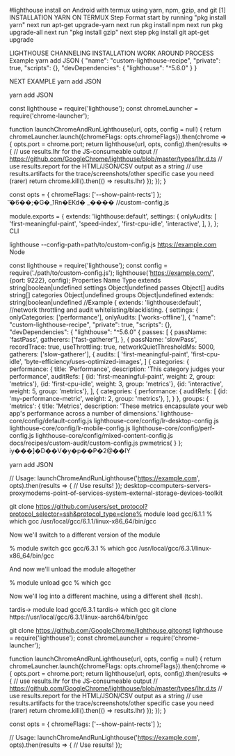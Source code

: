 #lighthouse install on Android with termux using yarn, npm, gzip, and git
[1] INSTALLATION YARN ON TERMUX  Step Format
start by running
"pkg install yarn"
next run
apt-get upgrade-yarn
next run
pkg install npm
next run
pkg upgrade-all
next run 
"pkg install gzip"
next step
pkg install git 
apt-get upgrade

LIGHTHOUSE CHANNELING INSTALLATION WORK AROUND PROCESS
Example
yarn add JSON
{
  "name": "custom-lighthouse-recipe",
  "private": true,
  "scripts": {},
  "devDependencies": {
    "lighthouse": "^5.6.0"
  }
}


NEXT EXAMPLE
yarn add JSON

yarn add JSON








const lighthouse = require('lighthouse');
const chromeLauncher = require('chrome-launcher');

function launchChromeAndRunLighthouse(url, opts, config = null) {
  return chromeLauncher.launch({chromeFlags: opts.chromeFlags}).then(chrome => {
    opts.port = chrome.port;
    return lighthouse(url, opts, config).then(results => {
      // use results.lhr for the JS-consumeable output
      // https://github.com/GoogleChrome/lighthouse/blob/master/types/lhr.d.ts
      // use results.report for the HTML/JSON/CSV output as a string
      // use results.artifacts for the trace/screenshots/other specific case you need (rarer)
      return chrome.kill().then(() => results.lhr)
    });
  });
}

const opts = {
  chromeFlags: ['--show-paint-rects']
};
͝�6��;�G�_1Rn�EKd�
_����
//custom-config.js

module.exports = {
  extends: 'lighthouse:default',
  settings: {
    onlyAudits: [
      'first-meaningful-paint',
      'speed-index',
      'first-cpu-idle',
      'interactive',
    ],
  },
};
CLI

lighthouse --config-path=path/to/custom-config.js https://example.com
Node

const lighthouse = require('lighthouse');
const config = require('./path/to/custom-config.js');
lighthouse('https://example.com/', {port: 9222}, config);
Properties
Name	Type
extends	string|boolean|undefined
settings	Object|undefined
passes	Object[]
audits	string[]
categories	Object|undefined
groups	Object|undefined
extends: string|boolean|undefined
//Example
{
  extends: 'lighthouse:default',
//network throttling and audit whitelisting/blacklisting.
{
  settings: {
    onlyCategories: ['performance'],
    onlyAudits: ['works-offline'],
{ "name": "custom-lighthouse-recipe", "private": true, "scripts": {}, "devDependencies": { "lighthouse": "^5.6.0" 
{
  passes: [
    {
      passName: 'fastPass',
      gatherers: ['fast-gatherer'],
    },
    {
      passName: 'slowPass',
      recordTrace: true,
      useThrottling: true,
      networkQuietThresholdMs: 5000,
      gatherers: ['slow-gatherer'],
{
  audits: [
    'first-meaningful-paint',
    'first-cpu-idle',
    'byte-efficiency/uses-optimized-images',
  ]
{
  categories: {
    performance: {
      title: 'Performance',
      description: 'This category judges your performance',
      auditRefs: [
        {id: 'first-meaningful-paint', weight: 2, group: 'metrics'},
        {id: 'first-cpu-idle', weight: 3, group: 'metrics'},
        {id: 'interactive', weight: 5, group: 'metrics'},
      ],
{
  categories: {
    performance: {
      auditRefs: [
        {id: 'my-performance-metric', weight: 2, group: 'metrics'},
      ],
    }
  },
  groups: {
    'metrics': {
      title: 'Metrics',
      description: 'These metrics encapsulate your web app\'s performance across a number of dimensions.'
       lighthouse-core/config/default-config.js
lighthouse-core/config/lr-desktop-config.js
lighthouse-core/config/lr-mobile-config.js
lighthouse-core/config/perf-config.js
lighthouse-core/config/mixed-content-config.js
docs/recipes/custom-audit/custom-config.js
pwmetrics{
   }
};
iy���]�D��V�y�p��P�2@��IY

yarn add JSON

// Usage:
launchChromeAndRunLighthouse('https://example.com', opts).then(results => {
  // Use results!
});
 desktop-ccomputers-servers-proxymodems-point-of-services-system-external-storage-devices-toolkit

git clone https://github.com/users/set_protocol?protocol_selector=ssh&protocol_type=clone% module load gcc/6.1.1
% which gcc
/usr/local/gcc/6.1.1/linux-x86_64/bin/gcc

Now we'll switch to a different version of the module

% module switch gcc gcc/6.3.1
% which gcc
/usr/local/gcc/6.3.1/linux-x86_64/bin/gcc

And now we'll unload the module altogether

% module unload gcc
% which gcc

Now we'll log into a different machine, using a different shell (tcsh).

tardis-> module load gcc/6.3.1
tardis-> which gcc
git clone https://usr/local/gcc/6.3.1/linux-aarch64/bin/gcc

git clone https://github.com/GoogleChrome/lighthouse.gitconst lighthouse = require('lighthouse');
const chromeLauncher = require('chrome-launcher');

function launchChromeAndRunLighthouse(url, opts, config = null) {
  return chromeLauncher.launch({chromeFlags: opts.chromeFlags}).then(chrome => {
    opts.port = chrome.port;
    return lighthouse(url, opts, config).then(results => {
      // use results.lhr for the JS-consumeable output
      // https://github.com/GoogleChrome/lighthouse/blob/master/types/lhr.d.ts
      // use results.report for the HTML/JSON/CSV output as a string
      // use results.artifacts for the trace/screenshots/other specific case you need (rarer)
      return chrome.kill().then(() => results.lhr)
    });
  });
}

const opts = {
  chromeFlags: ['--show-paint-rects']
};

// Usage:
launchChromeAndRunLighthouse('https://example.com', opts).then(results => {
  // Use results!
});
